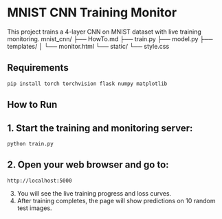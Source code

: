 # MNIST CNN Training Monitor

This project trains a 4-layer CNN on MNIST dataset with live training monitoring.
mnist_cnn/
├── HowTo.md
├── train.py
├── model.py
├── templates/
│   └── monitor.html
└── static/
    └── style.css

## Requirements 

```
pip install torch torchvision flask numpy matplotlib
```

## How to Run

## 1. Start the training and monitoring server:

```
python train.py
```

## 2. Open your web browser and go to:

```
http://localhost:5000
```

3. You will see the live training progress and loss curves.
4. After training completes, the page will show predictions on 10 random test images.